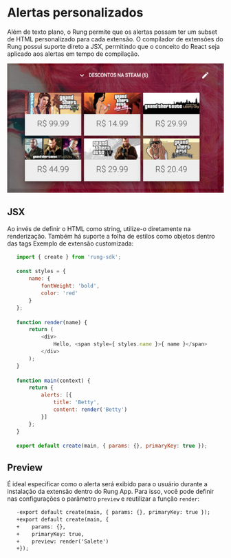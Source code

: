 # Alertas personalizados

Além de texto plano, o Rung permite que os alertas possam ter um subset de HTML
personalizado para cada extensão. O compilador de extensões do Rung possui
suporte direto a JSX, permitindo que o conceito do React seja aplicado aos
alertas em tempo de compilação.

![Custom alerts](../img/custom-alerts.png)

## JSX

Ao invés de definir o HTML como string, utilize-o diretamente na renderização.
Também há suporte a folha de estilos como objetos dentro das tags
Exemplo de extensão customizada:

``` js
   import { create } from 'rung-sdk';

   const styles = {
       name: {
           fontWeight: 'bold',
           color: 'red'
       }
   };

   function render(name) {
       return (
           <div>
               Hello, <span style={ styles.name }>{ name }</span>
           </div>
       );
   }

   function main(context) {
       return {
           alerts: [{
               title: 'Betty',
               content: render('Betty')
           }]
       };
   }

   export default create(main, { params: {}, primaryKey: true });
```

## Preview

É ideal especificar como o alerta será exibido para o usuário durante a instalação
da extensão dentro do Rung App. Para isso, você pode definir nas configurações
o parâmetro ``preview`` e reutilizar a função ``render``:

``` diff
   -export default create(main, { params: {}, primaryKey: true });
   +export default create(main, {
   +    params: {},
   +    primaryKey: true,
   +    preview: render('Salete')
   +});
```